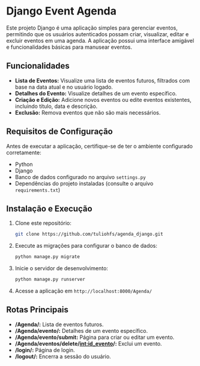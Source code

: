 # Django Event Agenda

Este projeto Django é uma aplicação simples para gerenciar eventos, permitindo que os usuários autenticados possam criar, visualizar, editar e excluir eventos em uma agenda. A aplicação possui uma interface amigável e funcionalidades básicas para manusear eventos.

## Funcionalidades

- **Lista de Eventos:** Visualize uma lista de eventos futuros, filtrados com base na data atual e no usuário logado.
- **Detalhes do Evento:** Visualize detalhes de um evento específico.
- **Criação e Edição:** Adicione novos eventos ou edite eventos existentes, incluindo título, data e descrição.
- **Exclusão:** Remova eventos que não são mais necessários.

## Requisitos de Configuração

Antes de executar a aplicação, certifique-se de ter o ambiente configurado corretamente:

- Python
- Django
- Banco de dados configurado no arquivo `settings.py`
- Dependências do projeto instaladas (consulte o arquivo `requirements.txt`)

## Instalação e Execução

1. Clone este repositório:

   ```bash
   git clone https://github.com/tuliohfs/agenda_django.git

2. Execute as migrações para configurar o banco de dados:

   ```bash
   python manage.py migrate

3. Inicie o servidor de desenvolvimento:

   ```bash
   python manage.py runserver

4. Acesse a aplicação em `http://localhost:8000/Agenda/`

## Rotas Principais
- **/Agenda/:** Lista de eventos futuros.
- **/Agenda/evento/:** Detalhes de um evento específico.
- **/Agenda/evento/submit:** Página para criar ou editar um evento.
- **/Agenda/eventos/delete/<int:id_evento>/:** Exclui um evento.
- **/login/:** Página de login.
- **/logout/:** Encerra a sessão do usuário.
